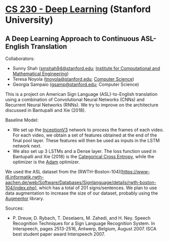 # [CS 230 - Deep Learning](https://cs230.stanford.edu/) (Stanford University)
## A Deep Learning Approach to Continuous ASL-English Translation
Collaborators:
- Sunny Shah (smshah94@stanford.edu; [Institute for Computational and Mathematical Engineering](https://icme.stanford.edu/))
- Teresa Noyola (tnoyola@stanford.edu; [Computer Science](https://cs.stanford.edu/))
- Georgia Sampaio (gsamp@stanford.edu; Computer Science)

This is a project on American Sign Language (ASL)-to-English translation using a combination of Convolutional Neural Networks (CNNs) and Recurrent Neural Networks (RNNs). We try to improve on the architecture discussed in Bantupalli and Xie (2018). 

Baseline Model:
- We set up the [InceptionV3](https://arxiv.org/abs/1512.00567) network to process the frames of each video. For each video, we obtain a set of features obtained at the end of the final pool layer. These features will then be used as inputs in the LSTM network next.
- We also set up 3 LSTMs and a Dense layer. The loss function used in Bantupalli and Xie (2018) is the [Categorical Cross Entropy](https://www.tensorflow.org/api_docs/python/tf/keras/losses/CategoricalCrossentropy), while the optimizer is the [Adam](https://arxiv.org/pdf/1412.6980.pdf) optimizer.

We used the ASL dataset from the (RWTH-Boston-104)[https://www-i6.informatik.rwth-aachen.de/web/Software/Databases/Signlanguage/details/rwth-boston-104/index.php], which has a total of 201 signs/sentences. We plan to use data augmentation to increase the size of our dataset, probably using the [Augmentor](https://augmentor.readthedocs.io/en/master/) library.



Sources:
- P. Dreuw, D. Rybach, T. Deselaers, M. Zahedi, and H. Ney. Speech Recognition Techniques for a Sign Language Recognition System. In Interspeech, pages 2513-2516, Antwerp, Belgium, August 2007. ISCA best student paper award Interspeech 2007.
